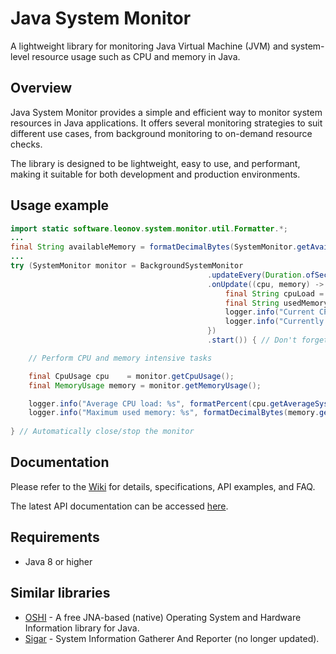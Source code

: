 Java System Monitor
===================
A lightweight library for monitoring Java Virtual Machine (JVM) and system-level resource usage such as CPU and memory in Java.

Overview
--------
Java System Monitor provides a simple and efficient way to monitor system resources in Java applications. It offers several monitoring strategies to suit different use cases, from background monitoring to on-demand resource checks.

The library is designed to be lightweight, easy to use, and performant, making it suitable for both development and production environments.

Usage example
-------------

```java
import static software.leonov.system.monitor.util.Formatter.*;
...
final String availableMemory = formatDecimalBytes(SystemMonitor.getAvailableMemory());
...
try (SystemMonitor monitor = BackgroundSystemMonitor
                                            .updateEvery(Duration.ofSeconds(1))
                                            .onUpdate((cpu, memory) -> {
                                                final String cpuLoad = formatPercent(cpu.getSystemCpuLoad());
                                                final String usedMemory = formatDecimalBytes(memory.getUsedMemory());
                                                logger.info("Current CPU load: %s", cpuLoad);
                                                logger.info("Currently using memory: %s out of %s", usedMemory, availableMemory);
                                            })
                                            .start()) { // Don't forget to start the monitor

    // Perform CPU and memory intensive tasks

    final CpuUsage cpu    = monitor.getCpuUsage();
    final MemoryUsage memory = monitor.getMemoryUsage();

    logger.info("Average CPU load: %s", formatPercent(cpu.getAverageSystemCpuLoad()));
    logger.info("Maximum used memory: %s", formatDecimalBytes(memory.getMaxUsedMemory()));
    
} // Automatically close/stop the monitor
```

Documentation
-------------
Please refer to the [Wiki](https://github.com/zleonov/java-system-monitor/wiki) for details, specifications, API examples, and FAQ.

The latest API documentation can be accessed [here](https://zleonov.github.io/java-system-monitor/api/latest).

Requirements
------------
- Java 8 or higher

Similar libraries
-----------------
- [OSHI](https://github.com/oshi/oshi) - A free JNA-based (native) Operating System and Hardware Information library for Java.
- [Sigar](https://github.com/hyperic/sigar) - System Information Gatherer And Reporter (no longer updated).
